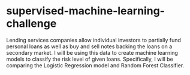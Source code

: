 # supervised-machine-learning-challenge
Lending services companies allow individual investors to partially fund personal loans as well as buy and sell notes backing the loans on a secondary market. I will be using this data to create machine learning models to classify the risk level of given loans. Specifically, I will be comparing the Logistic Regression model and Random Forest Classifier.

